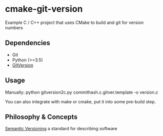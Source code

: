 # cmake-git-version
Example C / C++ project that uses CMake to build and git for version numbers

## Dependencies

* Git
* Python (>=3.5)
* [GitVersion](https://gitversion.net/)

## Usage

Manually:
    python gitversion2c.py commithash.c.gitver.template -o version.c

You can also integrate with make or cmake, put it into some pre-build step.

## Philosophy & Concepts

[Semantic Versioning](https://semver.org/) a standard for describing software
